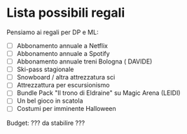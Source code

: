 # Lista possibili regali

Pensiamo ai regali per DP e ML:
* [ ] Abbonamento annuale a Netflix
* [ ] Abbonamento annuale a Spotify
* [ ] Abbonamento annuale treni Bologna ( DAVIDE)
* [ ] Ski-pass stagionale
* [ ] Snowboard / altra attrezzatura sci
* [ ] Attrezzattura per escursionismo
* [ ] Bundle Pack "Il trono di Eldraine" su Magic Arena (LEIDI)
* [ ] Un bel gioco in scatola
* [ ] Costumi per imminente Halloween

Budget: ??? da stabilire ???
